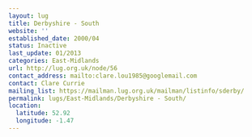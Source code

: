 ```yaml
---
layout: lug
title: Derbyshire - South
website: ''
established_date: 2000/04
status: Inactive
last_update: 01/2013
categories: East-Midlands
url: http://lug.org.uk/node/56
contact_address: mailto:clare.lou1985@googlemail.com
contact: Clare Currie
mailing_list: https://mailman.lug.org.uk/mailman/listinfo/sderby/
permalink: lugs/East-Midlands/Derbyshire - South/
location:
  latitude: 52.92
  longitude: -1.47
---
```


